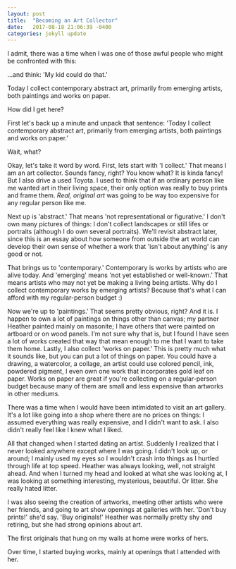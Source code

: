 ```yaml
---
layout: post
title:  "Becoming an Art Collector"
date:   2017-08-18 21:06:39 -0400
categories: jekyll update
---
```

I admit, there was a time when I was one of those awful people who might be confronted with this:

...and think: 'My kid could do that.'

Today I collect contemporary abstract art, primarily from emerging artists, both paintings and works on paper.

How did I get here?

First let's back up a minute and unpack that sentence: 'Today I collect contemporary abstract art, primarily from emerging artists, both paintings and works on paper.'

Wait, what?

Okay, let's take it word by word. First, lets start with 'I collect.' That means I am an art collector. Sounds fancy, right? You know what? It is kinda fancy! But I also drive a used Toyota. I used to think that if an ordinary person like me wanted art in their living space, their only option was really to buy prints and frame them. *Real, original art* was going to be way too expensive for any regular person like me.

Next up is 'abstract.' That means 'not representational or figurative.' I don't own many pictures of things: I don't collect landscapes or still lifes or portraits (although I do own several portraits). We'll revisit abstract later, since this is an essay about how someone from outside the art world can develop their own sense of whether a work that 'isn't about anything' is any good or not.

That brings us to 'contemporary.' Contemporary is works by artists who are alive today. And 'emerging' means 'not yet established or well-known.' That means artists who may not yet be making a living being artists. Why do I collect contemporary works by emerging artists? Because that's what I can afford with my regular-person budget :)

Now we're up to 'paintings.' That seems pretty obvious, right? And it is. I happen to own a lot of paintings on things other than canvas; my partner Heather painted mainly on masonite; I have others that were painted on artboard or on wood panels. I'm not sure why that is, but I found I have seen a lot of works created that way that mean enough to me that I want to take them home. Lastly, I also collect 'works on paper.' This is pretty much what it sounds like, but you can put a lot of things on paper. You could have a drawing, a watercolor, a collage, an artist could use colored pencil, ink, powdered pigment, I even own one work that incorporates gold leaf on paper. Works on paper are great if you're collecting on a regular-person budget because many of them are small and less expensive than artworks in other mediums.

There was a time when I would have been intimidated to visit an art gallery. It's a lot like going into a shop where there are no prices on things: I assumed everything was really expensive, and I didn't want to ask. I also didn't really feel like I knew what I liked.

All that changed when I started dating an artist. Suddenly I realized that I never looked anywhere except where I was going. I didn't look up, or around; I mainly used my eyes so I wouldn't crash into things as I hurtled through life at top speed. Heather was always looking, well, not straight ahead. And when I turned my head and looked at what she was looking at, I was looking at something interesting, mysterious, beautiful. Or litter. She really hated litter.

I was also seeing the creation of artworks, meeting other artists who were her friends, and going to art show openings at galleries with her. 'Don't buy prints!' she'd say. 'Buy originals!' Heather was normally pretty shy and retiring, but she had strong opinions about art.

The first originals that hung on my walls at home were works of hers.

Over time, I started buying works, mainly at openings that I attended with her.
